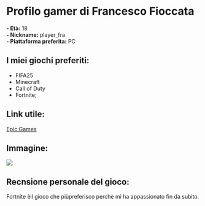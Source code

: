 # Profilo gamer di Francesco Fioccata

**- Età:** 18  
**- Nickname:** player_fra  
**- Piattaforma preferita:** PC

## I miei giochi preferiti:
- FIFA25
- Minecraft
- Call of Duty
- Fortnite;

## Link utile:
[Epic Games](https://store.epicgames.com/it/p/fortnite)

## Immagine:
![](https://gaming-cdn.com/images/products/2500/orig/fortnite-pc-epic-games-cover.jpg?v=1759399279)

## Recnsione personale del gioco:

Fortnite èil gioco che piùpreferisco perchè mi ha appassionato fin da subito.


